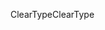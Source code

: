 <span data-ttu-id="1f6a1-101">ClearType</span><span class="sxs-lookup"><span data-stu-id="1f6a1-101">ClearType</span></span>